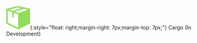 ![cargo](https://github.com/maitray16/Cargo/blob/master/services/cargo_ui/public/package-64.png){:style="float: right;margin-right: 7px;margin-top: 7px;"} Cargo (In Development)
